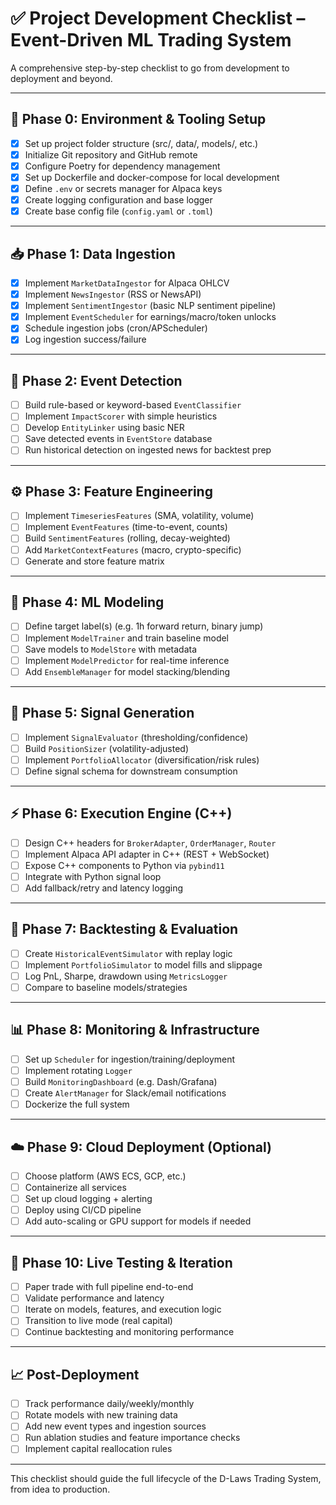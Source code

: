 # ✅ Project Development Checklist – Event-Driven ML Trading System

A comprehensive step-by-step checklist to go from development to deployment and beyond.

---

## 🧰 Phase 0: Environment & Tooling Setup

- [x] Set up project folder structure (src/, data/, models/, etc.)
- [x] Initialize Git repository and GitHub remote
- [x] Configure Poetry for dependency management
- [x] Set up Dockerfile and docker-compose for local development
- [x] Define `.env` or secrets manager for Alpaca keys
- [x] Create logging configuration and base logger
- [x] Create base config file (`config.yaml` or `.toml`)

---

## 📥 Phase 1: Data Ingestion

- [x] Implement `MarketDataIngestor` for Alpaca OHLCV
- [x] Implement `NewsIngestor` (RSS or NewsAPI)
- [x] Implement `SentimentIngestor` (basic NLP sentiment pipeline)
- [x] Implement `EventScheduler` for earnings/macro/token unlocks
- [x] Schedule ingestion jobs (cron/APScheduler)
- [x] Log ingestion success/failure

---

## 🧠 Phase 2: Event Detection

- [ ] Build rule-based or keyword-based `EventClassifier`
- [ ] Implement `ImpactScorer` with simple heuristics
- [ ] Develop `EntityLinker` using basic NER
- [ ] Save detected events in `EventStore` database
- [ ] Run historical detection on ingested news for backtest prep

---

## ⚙️ Phase 3: Feature Engineering

- [ ] Implement `TimeseriesFeatures` (SMA, volatility, volume)
- [ ] Implement `EventFeatures` (time-to-event, counts)
- [ ] Build `SentimentFeatures` (rolling, decay-weighted)
- [ ] Add `MarketContextFeatures` (macro, crypto-specific)
- [ ] Generate and store feature matrix

---

## 🤖 Phase 4: ML Modeling

- [ ] Define target label(s) (e.g. 1h forward return, binary jump)
- [ ] Implement `ModelTrainer` and train baseline model
- [ ] Save models to `ModelStore` with metadata
- [ ] Implement `ModelPredictor` for real-time inference
- [ ] Add `EnsembleManager` for model stacking/blending

---

## 🎯 Phase 5: Signal Generation

- [ ] Implement `SignalEvaluator` (thresholding/confidence)
- [ ] Build `PositionSizer` (volatility-adjusted)
- [ ] Implement `PortfolioAllocator` (diversification/risk rules)
- [ ] Define signal schema for downstream consumption

---

## ⚡ Phase 6: Execution Engine (C++)

- [ ] Design C++ headers for `BrokerAdapter`, `OrderManager`, `Router`
- [ ] Implement Alpaca API adapter in C++ (REST + WebSocket)
- [ ] Expose C++ components to Python via `pybind11`
- [ ] Integrate with Python signal loop
- [ ] Add fallback/retry and latency logging

---

## 🔁 Phase 7: Backtesting & Evaluation

- [ ] Create `HistoricalEventSimulator` with replay logic
- [ ] Implement `PortfolioSimulator` to model fills and slippage
- [ ] Log PnL, Sharpe, drawdown using `MetricsLogger`
- [ ] Compare to baseline models/strategies

---

## 📊 Phase 8: Monitoring & Infrastructure

- [ ] Set up `Scheduler` for ingestion/training/deployment
- [ ] Implement rotating `Logger`
- [ ] Build `MonitoringDashboard` (e.g. Dash/Grafana)
- [ ] Create `AlertManager` for Slack/email notifications
- [ ] Dockerize the full system

---

## ☁️ Phase 9: Cloud Deployment (Optional)

- [ ] Choose platform (AWS ECS, GCP, etc.)
- [ ] Containerize all services
- [ ] Set up cloud logging + alerting
- [ ] Deploy using CI/CD pipeline
- [ ] Add auto-scaling or GPU support for models if needed

---

## 🧪 Phase 10: Live Testing & Iteration

- [ ] Paper trade with full pipeline end-to-end
- [ ] Validate performance and latency
- [ ] Iterate on models, features, and execution logic
- [ ] Transition to live mode (real capital)
- [ ] Continue backtesting and monitoring performance

---

## 📈 Post-Deployment

- [ ] Track performance daily/weekly/monthly
- [ ] Rotate models with new training data
- [ ] Add new event types and ingestion sources
- [ ] Run ablation studies and feature importance checks
- [ ] Implement capital reallocation rules

---

This checklist should guide the full lifecycle of the D-Laws Trading System, from idea to production.
